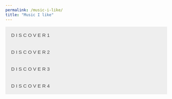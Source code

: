 ```yaml
---
permalink: /music-i-like/
title: "Music I like"
---
```


<style>
.accordion {
  background-color: #eee;
  color: #444;
  cursor: pointer;
  padding: 18px;
  width: 100%;
  border: none;
  text-align: left;
  outline: none;
  font-size: 15px;
  transition: 0.4s;
}

.active, .accordion:hover {
  background-color: #ccc;
}

.panel {
  padding: 0;
  background-color: white;
  max-height: 0;
  overflow: hidden;
  transition: max-height 0.2s ease-out;
}

.frame {
    transition: height 0.4s ease;
}
</style>

<div markdown = "0">
    <button class="accordion" data-spotify-id="6WupKwtecAV11l4ZSJCG4t">D I S C O V E R 1</button>
    <button class="accordion" data-spotify-id="7qLA3m9AkgkVEvTDRDgjcM">D I S C O V E R 2</button>
    <button class="accordion" data-spotify-id="5Y0mxuNoPu2BWa6Pf99H6I">D I S C O V E R 3</button>
    <button class="accordion" data-spotify-id="6b7gDxiAIdsFrwuPTckNgB">D I S C O V E R 4</button>
</div>

<script>
var acc = document.getElementsByClassName("accordion");
var i;

for (i = 0; i < acc.length; i++) {
    acc[i].addEventListener("click", function() {
        this.classList.toggle("active");

        if(this.classList.contains("active")) {
            var ifrm = document.createElement("iframe");
            ifrm.classList.add("frame")
            ifrm.setAttribute("src", `https://open.spotify.com/embed/playlist/${this.attributes["data-spotify-id"].value}`);
            ifrm.style.width = "100%";
            ifrm.style.height = "0px";
            this.after(ifrm);
            //ifrm.onload = function() {this.style.height = "500px";}
        } else {
            this.nextElementSibling.remove();
        }

        
        // var panel = this.nextElementSibling;
        // if (panel.style.maxHeight) {
        //     panel.style.maxHeight = null;
        // } else {
        //     panel.style.maxHeight = panel.scrollHeight + "px";
        // } 
    });
}
</script>
